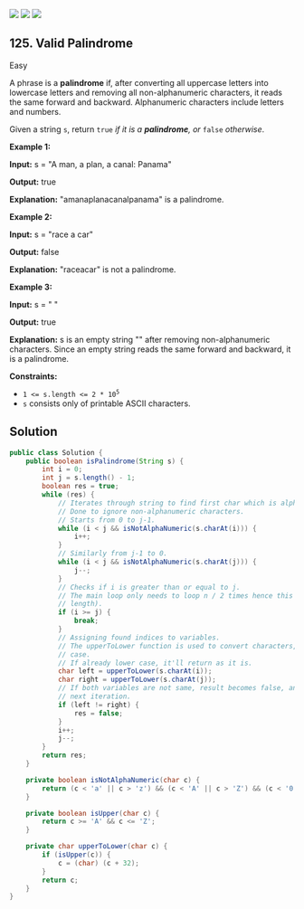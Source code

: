 [![](https://img.shields.io/github/stars/javadev/LeetCode-in-Java?label=Stars&style=flat-square)](https://github.com/javadev/LeetCode-in-Java)
[![](https://img.shields.io/github/forks/javadev/LeetCode-in-Java?label=Fork%20me%20on%20GitHub%20&style=flat-square)](https://github.com/javadev/LeetCode-in-Java/fork)
[![](https://img.shields.io/badge/-LeetCode%20in%20Kotlin-blue?style=flat-square)](https://github.com/javadev/LeetCode-in-Kotlin)

## 125\. Valid Palindrome

Easy

A phrase is a **palindrome** if, after converting all uppercase letters into lowercase letters and removing all non-alphanumeric characters, it reads the same forward and backward. Alphanumeric characters include letters and numbers.

Given a string `s`, return `true` _if it is a **palindrome**, or_ `false` _otherwise_.

**Example 1:**

**Input:** s = "A man, a plan, a canal: Panama"

**Output:** true

**Explanation:** "amanaplanacanalpanama" is a palindrome. 

**Example 2:**

**Input:** s = "race a car"

**Output:** false

**Explanation:** "raceacar" is not a palindrome. 

**Example 3:**

**Input:** s = " "

**Output:** true

**Explanation:** s is an empty string "" after removing non-alphanumeric characters. Since an empty string reads the same forward and backward, it is a palindrome. 

**Constraints:**

*   <code>1 <= s.length <= 2 * 10<sup>5</sup></code>
*   `s` consists only of printable ASCII characters.

## Solution

```java
public class Solution {
    public boolean isPalindrome(String s) {
        int i = 0;
        int j = s.length() - 1;
        boolean res = true;
        while (res) {
            // Iterates through string to find first char which is alphanumeric.
            // Done to ignore non-alphanumeric characters.
            // Starts from 0 to j-1.
            while (i < j && isNotAlphaNumeric(s.charAt(i))) {
                i++;
            }
            // Similarly from j-1 to 0.
            while (i < j && isNotAlphaNumeric(s.charAt(j))) {
                j--;
            }
            // Checks if i is greater than or equal to j.
            // The main loop only needs to loop n / 2 times hence this condition (where n is string
            // length).
            if (i >= j) {
                break;
            }
            // Assigning found indices to variables.
            // The upperToLower function is used to convert characters, if upper case, to lower
            // case.
            // If already lower case, it'll return as it is.
            char left = upperToLower(s.charAt(i));
            char right = upperToLower(s.charAt(j));
            // If both variables are not same, result becomes false, and breaks out of the loop at
            // next iteration.
            if (left != right) {
                res = false;
            }
            i++;
            j--;
        }
        return res;
    }

    private boolean isNotAlphaNumeric(char c) {
        return (c < 'a' || c > 'z') && (c < 'A' || c > 'Z') && (c < '0' || c > '9');
    }

    private boolean isUpper(char c) {
        return c >= 'A' && c <= 'Z';
    }

    private char upperToLower(char c) {
        if (isUpper(c)) {
            c = (char) (c + 32);
        }
        return c;
    }
}
```